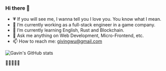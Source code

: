 ### Hi there 👋

- 💗 If you will see me, I wanna tell you I love you. You know what I mean.
- 🔭 I’m currently working as a full-stack engineer in a game company.
- 🌱 I’m currently learning English, Rust and Blockchain.
- 💬 Ask me anything on Web Development, Micro-Frontend, etc.
- 📫 How to reach me: givingwu@gmail.com

![Gavin's GitHub stats](https://github-readme-stats.vercel.app/api?username=givingwu&show_icons=true)

🚀🚀🚀🚀🚀
